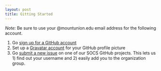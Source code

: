 ```yaml
---
layout: post
title: Gitting Started
---
```

*Note:* Be sure to use your @mountunion.edu email address for the following account. 

1. Go [sign up for a GitHub account](https://github.com/signup/free)
2. Set up a [Gravatar account](https://en.gravatar.com/site/signup) for your GitHub profile picture
3. Go [submit a new issue](https://github.com/mu-socs/mu-project/issues/new) on one of our SOCS GitHub projects. This lets us 1) find out your username and 2) easily add you to the organization group.